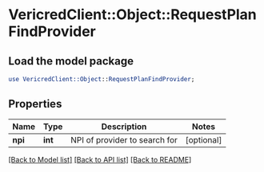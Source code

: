 # VericredClient::Object::RequestPlanFindProvider

## Load the model package
```perl
use VericredClient::Object::RequestPlanFindProvider;
```

## Properties
Name | Type | Description | Notes
------------ | ------------- | ------------- | -------------
**npi** | **int** | NPI of provider to search for | [optional] 

[[Back to Model list]](../README.md#documentation-for-models) [[Back to API list]](../README.md#documentation-for-api-endpoints) [[Back to README]](../README.md)


